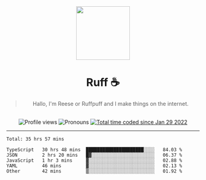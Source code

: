 <div align='center'>
  <img src='https://ruff.cafe/cdn/ruffpuff.jpg' width='140' height='140' />
  <h1>Ruff ☕️</h1>
  <blockquote>Hallo, I'm Reese or Ruffpuff and I make things on the internet.</blockquote>
  
  <br />
  
  <img alt="Profile views" src="https://komarev.com/ghpvc/?username=ruffpuff1" />
  <img alt='Pronouns' src='https://img.shields.io/endpoint?url=https://pronoundb.org/shields/61181f81be124c42b207bffd' />
  <a href="https://wakatime.com/@72bf611d-9557-4a85-aa1d-46f6a3346744"><img src="https://wakatime.com/badge/user/72bf611d-9557-4a85-aa1d-46f6a3346744.svg" alt="Total time coded since Jan 29 2022" /></a>
</div>

<hr />

<!--START_SECTION:waka-->
```text
Total: 35 hrs 57 mins

TypeScript   30 hrs 48 mins  █████████████████████░░░░   84.03 % 
JSON         2 hrs 20 mins   █▓░░░░░░░░░░░░░░░░░░░░░░░   06.37 % 
JavaScript   1 hr 3 mins     ▓░░░░░░░░░░░░░░░░░░░░░░░░   02.88 % 
YAML         46 mins         ▓░░░░░░░░░░░░░░░░░░░░░░░░   02.13 % 
Other        42 mins         ▒░░░░░░░░░░░░░░░░░░░░░░░░   01.92 % 
```
<!--END_SECTION:waka-->
